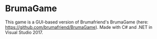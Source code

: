 # BrumaGame


This game is a GUI-based version of Brumafriend's BrumaGame (here: https://github.com/brumafriend/BrumaGame). Made with C# and .NET in Visual Studio 2017.